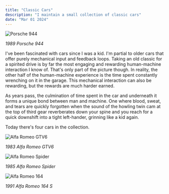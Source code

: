 ```yaml
---
title: "Classic Cars"
description: "I maintain a small collection of classic cars"
date: "Mar 01 2024"
---
```


![Porsche 944](/porsche944.png)

_1989 Porsche 944_

I've been fascinated with cars since I was a kid. I'm partial to older cars that offer purely mechanical input and feedback loops. Taking an old classic for a spirited drive is by far the most engaging and rewarding human-machine interaction I know of. That's only part of the picture though. In reality, the other half of the human-machine experience is the time spent constantly wrenching on it in the garage. This mechanical interaction can also be rewarding, but the rewards are much harder earned.

As years pass, the culmination of time spent in the car and underneath it forms a unique bond between man and machine. One where blood, sweat, and tears are quickly forgotten when the sound of the howling twin cam at the top of third gear reverberates down your spine and you reach for a quick downshift into a tight left-hander, grinning like a kid again.

Today there's four cars in the collection.


![Alfa Romeo GTV6](/gtv6.png)

_1983 Alfa Romeo GTV6_

![Alfa Romeo Spider](/spider.jpg)

_1985 Alfa Romeo Spider_

![Alfa Romeo 164](/alfa164.jpg)

_1991 Alfa Romeo 164 S_